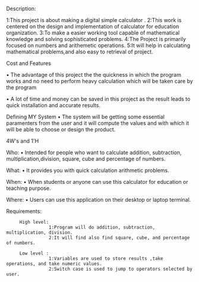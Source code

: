 Description:

1:This project is about making a digital simple calculator .
2:This work is centered on the design and implementation of calculator for education organization.
3:To make a easier working tool capable of mathematical knowledge and solving sophisticated problems.
4:The Project is primarily focused on numbers and arithemetic operations.
5:It will help in calculating mathematical problems,and also easy to retrieval of project.

  Cost and Features
  
• The advantage of this project the the quickness in which the program works and no need to perform heavy calculation which will be taken care by the program

• A lot of time and money can be saved in this project as the result leads to quick installation and accurate results.

  Defining MY System
• The system will be getting some essential paramenters from the user and it will compute the values and with which it will be able to choose or design the product.
   
   4W's and 1'H
   
Who:
• Intended for people who want to calculate addition, subtraction, multiplication,division, square, cube and percentage of numbers.

What:
• It provides you with quick calculation arithmetic problems.

When:
• When students or anyone can use this calculator for education or teaching purpose.

Where:
• Users can use this application on their desktop or laptop terminal.


Requirements:

         High level:
                    1:Program will do addition, subtraction, multiplication, division.
                    2:It will find also find square, cube, and percentage of numbers.

         Low level :
                    1:Variables are used to store results ,take operations, and take numeric values.
                    2:Switch case is used to jump to operators selected by user.
